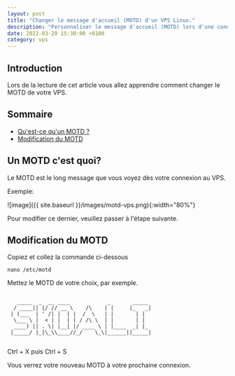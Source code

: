 ```yaml
---
layout: post
title: "Changer le message d'accueil (MOTD) d'un VPS Linux."
description: "Personnaliser le message d'accueil (MOTD) lors d'une connexion SSH à un VPS Linux"
date: 2022-03-20 15:30:00 +0100
category: vps
---
```


## Introduction

Lors de la lecture de cet article vous allez apprendre comment changer le MOTD de votre VPS.

## Sommaire
- [Qu'est-ce qu'un MOTD ?](#un-motd-cest-quoi)
- [Modification du MOTD](#modification-du-motd)

## Un MOTD c'est quoi?

Le MOTD est le long message que vous voyez dès votre connexion au VPS.

Exemple:

![image]({{ site.baseurl }}/images/motd-vps.png){:width="80%"}

Pour modifier ce dernier, veuillez passer à l'étape suivante.

## Modification du MOTD

Copiez et collez la commande ci-dessous
```
nano /etc/motd
```

Mettez le MOTD de votre choix, par exemple.

```

   _____  _  __ ____            _       _____ 
  / ____|| |/ // __ \    /\    | |     |_   _|
 | (___  | ' /| |  | |  /  \   | |       | |  
  \___ \ |  < | |  | | / /\ \  | |       | |  
  ____) || . \| |__| |/ ____ \ | |____  _| |_ 
 |_____/ |_|\_\\____//_/    \_\|______||_____|
                                              

```

Ctrl + X puis Ctrl + S


Vous verrez votre nouveau MOTD à votre prochaine connexion.

